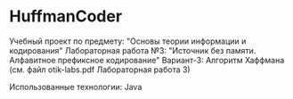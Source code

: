 # HuffmanCoder

Учебный проект по предмету: "Основы теории информации и кодирования"
Лабораторная работа №3: "Источник без памяти. Алфавитное префиксное кодирование"
Вариант-3: Алгоритм Хаффмана (см. файл otik-labs.pdf Лабораторная работа 3)

Использованные технологии: Java
